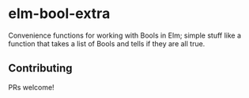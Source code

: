 # elm-bool-extra

Convenience functions for working with Bools in Elm; simple stuff like a function that takes a list of Bools and tells if they are all true.

## Contributing

PRs welcome!
















































































































